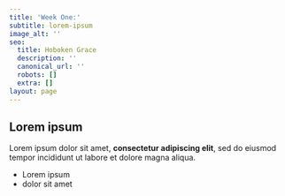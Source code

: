 ```yaml
---
title: 'Week One:'
subtitle: lorem-ipsum
image_alt: ''
seo:
  title: Hoboken Grace
  description: ''
  canonical_url: ''
  robots: []
  extra: []
layout: page
---
```

## Lorem ipsum

Lorem ipsum dolor sit amet, **consectetur adipiscing elit**, sed do eiusmod tempor incididunt ut labore et dolore magna aliqua.

- Lorem ipsum
- dolor sit amet